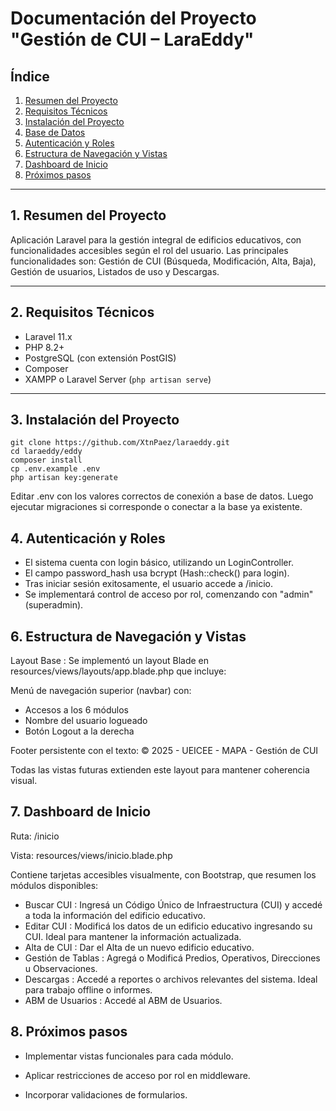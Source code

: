 
# Documentación del Proyecto "Gestión de CUI – LaraEddy"

## Índice

1. [Resumen del Proyecto](#resumen-del-proyecto)
2. [Requisitos Técnicos](#requisitos-técnicos)
3. [Instalación del Proyecto](#instalación-del-proyecto)
4. [Base de Datos](#base-de-datos)
5. [Autenticación y Roles](#autenticación-y-roles)
6. [Estructura de Navegación y Vistas](#estructura-de-navegación-y-vistas)
7. [Dashboard de Inicio](#dashboard-de-inicio)
8. [Próximos pasos](#próximos-pasos)

---

## 1. Resumen del Proyecto

Aplicación Laravel para la gestión integral de edificios educativos, con funcionalidades accesibles según el rol del usuario. Las principales funcionalidades son: Gestión de CUI (Búsqueda, Modificación, Alta, Baja), Gestión de usuarios, Listados de uso y Descargas.

---

## 2. Requisitos Técnicos

- Laravel 11.x
- PHP 8.2+
- PostgreSQL (con extensión PostGIS)
- Composer
- XAMPP o Laravel Server (`php artisan serve`)

---

## 3. Instalación del Proyecto

```
git clone https://github.com/XtnPaez/laraeddy.git
cd laraeddy/eddy
composer install
cp .env.example .env
php artisan key:generate
```

Editar .env con los valores correctos de conexión a base de datos.
Luego ejecutar migraciones si corresponde o conectar a la base ya existente.

## 4. Autenticación y Roles
- El sistema cuenta con login básico, utilizando un LoginController.
- El campo password_hash usa bcrypt (Hash::check() para login).
- Tras iniciar sesión exitosamente, el usuario accede a /inicio.
- Se implementará control de acceso por rol, comenzando con "admin" (superadmin).

## 6. Estructura de Navegación y Vistas
Layout Base : Se implementó un layout Blade en resources/views/layouts/app.blade.php que incluye:

Menú de navegación superior (navbar) con:
- Accesos a los 6 módulos
- Nombre del usuario logueado
- Botón Logout a la derecha

Footer persistente con el texto: © 2025 - UEICEE - MAPA - Gestión de CUI

Todas las vistas futuras extienden este layout para mantener coherencia visual.

## 7. Dashboard de Inicio
Ruta: /inicio

Vista: resources/views/inicio.blade.php

Contiene tarjetas accesibles visualmente, con Bootstrap, que resumen los módulos disponibles:

- Buscar CUI : Ingresá un Código Único de Infraestructura (CUI) y accedé a toda la información del edificio educativo.
- Editar CUI : Modificá los datos de un edificio educativo ingresando su CUI. Ideal para mantener la información actualizada.
- Alta de CUI : Dar el Alta de un nuevo edificio educativo.
- Gestión de Tablas	: Agregá o Modificá Predios, Operativos, Direcciones u Observaciones.
- Descargas	: Accedé a reportes o archivos relevantes del sistema. Ideal para trabajo offline o informes.
- ABM de Usuarios : Accedé al ABM de Usuarios.

## 8. Próximos pasos
- Implementar vistas funcionales para cada módulo.

- Aplicar restricciones de acceso por rol en middleware.

- Incorporar validaciones de formularios.